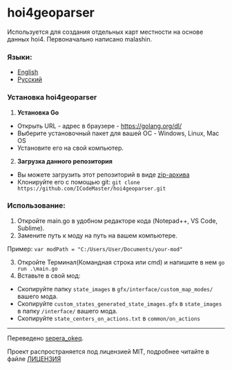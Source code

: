# hoi4geoparser

Используется для создания отдельных карт местности на основе данных hoi4. Первоначально написано malashin.

### Языки:
- [English](https://github.com/ICodeMaster/hoi4geoparser/blob/master/README.md)
- [Русский](https://github.com/ICodeMaster/hoi4geoparser/blob/master/README-RU.md)

### Установка hoi4geoparser
1. **Установка Go** 
- Открыть URL - адрес в браузере - <https://golang.org/dl/>
- Выберите установочный пакет для вашей ОС - Windows, Linux, Mac OS
- Установите его на свой компьютер.

2. **Загрузка данного репозитория**
- Вы можете загрузить этот репозиторий в виде [zip-архива](https://github.com/ICodeMaster/hoi4geoparser/archive/refs/heads/master.zip)
- Клонируйте его с помощью git:
`git clone https://github.com/ICodeMaster/hoi4geoparser.git`

### Использование:
1. Откройте main.go в удобном редакторе кода (Notepad++, VS Code, Sublime). 
2. Замените путь к моду на путь на вашем компьютере.

Пример: `var modPath = "C:/Users/User/Documents/your-mod"` 

3. Откройте Терминал(Командная строка или cmd) и напишите в нем `go run .\main.go`
4. Вставьте в свой мод:
- Скопируйте папку `state_images` в `gfx/interface/custom_map_modes/` вашего мода.
- Скопируйте `custom_states_generated_state_images.gfx` в `state_images` в папку `/interface/` вашего мода. 
- Скопируйте `state_centers_on_actions.txt` в `common/on_actions`

____
Переведено [sepera_okeq](https://github.com/Sepera-okeq).

Проект распространяется под лицензией MIT, подробнее читайте в файле [ЛИЦЕНЗИЯ](https://github.com/ICodeMaster/hoi4geoparser/blob/master/LICENSE)
